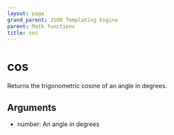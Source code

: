 ```yaml
---
layout: page
grand_parent: JSON Templating Engine
parent: Math functions
title: cos
---
```


# cos

Returns the trigonometric cosine of an angle in degrees.

## Arguments

- number: An angle in degrees